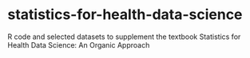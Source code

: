 # statistics-for-health-data-science
R code and selected datasets to supplement the textbook Statistics for Health Data Science: An Organic Approach
